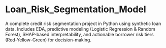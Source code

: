 # Loan_Risk_Segmentation_Model
A complete credit risk segmentation project in Python using synthetic loan data. Includes EDA, predictive modeling (Logistic Regression &amp; Random Forest), SHAP-based interpretability, and actionable borrower risk tiers (Red-Yellow-Green) for decision-making.
